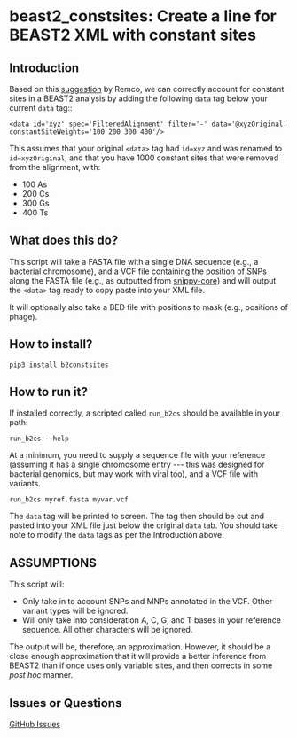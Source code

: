 # beast2_constsites: Create a line for BEAST2 XML with constant sites

## Introduction

Based on this [suggestion](https://groups.google.com/forum/#!topic/beast-users/QfBHMOqImFE) by Remco,
we can correctly account for constant sites in a BEAST2 analysis by adding the
following ``data`` tag below your current ``data`` tag::

    <data id='xyz' spec='FilteredAlignment' filter='-' data='@xyzOriginal' constantSiteWeights='100 200 300 400'/>

This assumes that your original ``<data>`` tag had ``id=xyz`` and was renamed
to ``id=xyzOriginal``, and that you have 1000 constant sites that were
removed from the alignment, with:

*  100 As
*  200 Cs
*  300 Gs
*  400 Ts

## What does this do?

This script will take a FASTA file with a single DNA sequence (e.g., a
bacterial chromosome), and a VCF file containing the position of
SNPs along the FASTA file (e.g., as outputted from [snippy-core](https://www.github.com/tseemann/snippy))
and will output the ``<data>`` tag ready to copy paste into your XML file.

It will optionally also take a BED file with positions to mask (e.g., positions
of phage).

## How to install?

    pip3 install b2constsites

## How to run it?

If installed correctly, a scripted called `run_b2cs` should be available in
your path:

    run_b2cs --help

At a minimum, you need to supply a sequence file with your reference (assuming
it has a single chromosome entry --- this was designed for bacterial genomics,
but may work with viral too), and a VCF file with variants.

    run_b2cs myref.fasta myvar.vcf


The `data` tag will be printed to screen. The tag then should be cut and pasted
into your XML file just below the original `data` tab. You should take note
to modify the `data` tags as per the Introduction above.

## ASSUMPTIONS

This script will:

*  Only take in to account SNPs and MNPs annotated in the VCF.
Other variant types will be ignored.
*  Will only take into consideration A, C, G, and T bases in your reference
sequence. All other characters will be ignored.

The output will be, therefore, an approximation. However, it should be a close
enough approximation that it will provide a better inference from BEAST2 than
if once uses only variable sites, and then corrects in some *post hoc* manner.


## Issues or Questions

[GitHub Issues](https://github.com/andersgs/beast2_constsites/issues)
